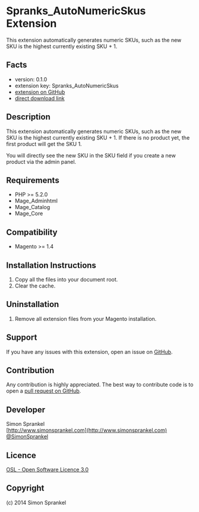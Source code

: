 Spranks_AutoNumericSkus Extension
=================================
This extension automatically generates numeric SKUs, such as the new SKU is the highest currently existing SKU + 1.

Facts
-----
- version: 0.1.0
- extension key: Spranks_AutoNumericSkus
- [extension on GitHub](https://github.com/sprankhub/Spranks_AutoNumericSkus)
- [direct download link](https://github.com/sprankhub/Spranks_AutoNumericSkus/archive/master.zip)

Description
-----------
This extension automatically generates numeric SKUs, such as the new SKU is the highest currently existing SKU + 1. If there is no product yet, the first product will get the SKU 1.

You will directly see the new SKU in the SKU field if you create a new product via the admin panel.

Requirements
------------
- PHP >= 5.2.0
- Mage_Adminhtml
- Mage_Catalog
- Mage_Core

Compatibility
-------------
- Magento >= 1.4

Installation Instructions
-------------------------
1. Copy all the files into your document root.
2. Clear the cache.

Uninstallation
--------------
1. Remove all extension files from your Magento installation.

Support
-------
If you have any issues with this extension, open an issue on [GitHub](https://github.com/sprankhub/Spranks_AutoNumericSkus/issues).

Contribution
------------
Any contribution is highly appreciated. The best way to contribute code is to open a [pull request on GitHub](https://help.github.com/articles/using-pull-requests).

Developer
---------
Simon Sprankel  
[http://www.simonsprankel.com](http://www.simonsprankel.com)  
[@SimonSprankel](https://twitter.com/SimonSprankel)

Licence
-------
[OSL - Open Software Licence 3.0](http://opensource.org/licenses/osl-3.0.php)

Copyright
---------
(c) 2014 Simon Sprankel
